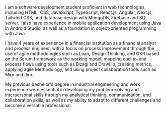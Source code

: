 I am a software development student proficient in web technologies, including HTML, CSS, JavaScript, TypeScript, React.js, Angular, Next.js, Tailwind CSS, and database design with MongoDB, Firebase and SQL server. I also have experience in mobile application development using Java in Android Studio, as well as a foundation in object-oriented programming with Java.

I have 4 years of experience in a financial institution as a financial analyst and process engineer, with a focus on process improvement through the use of agile methodologies such as Lean, Design Thinking, and OKR based on the Scrum framework as the working model, mapping end-to-end process flows using tools such as Bizagi and Drawi.io, creating metrics, applying agile Methodology, and using project collaboration tools such as Miro and Jira.

My previous bachelor's degree in industrial engineering and work experience were essential in developing my problem-solving and interpersonal skills through my analytical thinking, communication, and collaboration skills, as well as my ability to adapt to different challenges and become a versatile professional.

